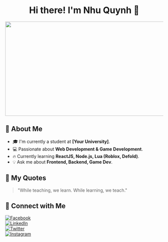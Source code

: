 <h1 align="center"> Hi there! I'm Nhu Quynh 👋</h1>

<p align="center">
  <img src="https://media.giphy.com/media/qgQUggAC3Pfv687qPC/giphy.gif" width="600" height="300"/>
</p>

## 🔹 About Me  
- 🎓 I'm currently a student at **[Your University]**.  
- 💻 Passionate about **Web Development & Game Development**.  
- 🔥 Currently learning **ReactJS, Node.js, Lua (Roblox, Defold)**.  
- 💡 Ask me about **Frontend, Backend, Game Dev**.  

## 💬 My Quotes  
> "While teaching, we learn. While learning, we teach."  

## 🤝 Connect with Me  
[![Facebook](https://img.shields.io/badge/Facebook-1877F2?style=for-the-badge&logo=facebook&logoColor=white)](https://facebook.com/yourprofile)  
[![LinkedIn](https://img.shields.io/badge/LinkedIn-0A66C2?style=for-the-badge&logo=linkedin&logoColor=white)](https://linkedin.com/in/yourprofile)  
[![Twitter](https://img.shields.io/badge/Twitter-1DA1F2?style=for-the-badge&logo=twitter&logoColor=white)](https://twitter.com/yourprofile)  
[![Instagram](https://img.shields.io/badge/Instagram-E4405F?style=for-the-badge&logo=instagram&logoColor=white)](https://instagram.com/yourprofile)  

